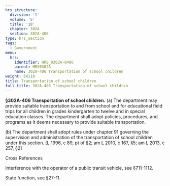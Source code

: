 ```yaml
---
hrs_structure:
  division: '1'
  volume: '5'
  title: '18'
  chapter: 302A
  section: 302A-406
type: hrs_section
tags:
  - Government
menu:
  hrs:
    identifier: HRS_0302A-0406
    parent: HRS0302A
    name: 302A-406 Transportation of school children
weight: 64110
title: Transportation of school children
full_title: 302A-406 Transportation of school children
---
```

**§302A-406 Transportation of school children.** (a) The department may provide suitable transportation to and from school and for educational field trips for all children in grades kindergarten to twelve and in special education classes. The department shall adopt policies, procedures, and programs as it deems necessary to provide suitable transportation.

(b) The department shall adopt rules under chapter 91 governing the supervision and administration of the transportation of school children under this section. [L 1996, c 89, pt of §2; am L 2010, c 167, §5; am L 2013, c 257, §2]

Cross References

Interference with the operator of a public transit vehicle, see §711-1112.

State function, see §27-11.